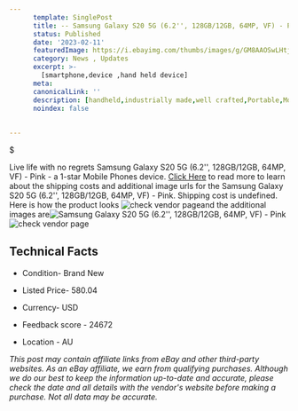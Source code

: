 ```yaml
---
      template: SinglePost
      title: -- Samsung Galaxy S20 5G (6.2'', 128GB/12GB, 64MP, VF) - Pink
      status: Published
      date: '2023-02-11'
      featuredImage: https://i.ebayimg.com/thumbs/images/g/GM8AAOSwLHtjzeGy/s-l225.jpg
      category: News , Updates
      excerpt: >-
        [smartphone,device ,hand held device]
      meta:
      canonicalLink: ''
      description: [handheld,industrially made,well crafted,Portable,Mobile,Compact,Convenient,Lightweight,Maneuverable,Man-portable,Miniature,Carriable,Hand-held,Light,Holdable,Transportable,Mobile device,Pocket-sized,On-the-go,Wireless,Cordless,Compact size,Convenient size, smartphone,device ,hand held device]
      noindex: false
      
        
---
```

$

Live life with no regrets Samsung Galaxy S20 5G (6.2'', 128GB/12GB, 64MP, VF) - Pink - a 1-star Mobile Phones device. [Click Here](https://www.ebay.com/itm/165759755305?hash=item26980d2429%3Ag%3AGM8AAOSwLHtjzeGy&mkevt=1&mkcid=1&mkrid=711-53200-19255-0&campid=%253CePNCampaignId%253E&customid=%253CreferenceId%253E&toolid=10049) to read more to learn about the shipping costs and additional image urls for the Samsung Galaxy S20 5G (6.2'', 128GB/12GB, 64MP, VF) - Pink. Shipping cost is undefined. Here is how the product looks ![check vendor page](https://i.ebayimg.com/thumbs/images/g/GM8AAOSwLHtjzeGy/s-l225.jpg)and the additional images are![Samsung Galaxy S20 5G (6.2'', 128GB/12GB, 64MP, VF) - Pink](https://i.ebayimg.com/images/g/GM8AAOSwLHtjzeGy/s-l1200.jpg)![check vendor page](https://origin-galleryplus.ebayimg.com/ws/web/165759755305_2_0_1/225x225.jpg,https://origin-galleryplus.ebayimg.com/ws/web/165759755305_3_0_1/225x225.jpg,https://origin-galleryplus.ebayimg.com/ws/web/165759755305_4_0_1/225x225.jpg,https://origin-galleryplus.ebayimg.com/ws/web/165759755305_5_0_1/225x225.jpg)



 ## Technical Facts 



     
      

 - Condition- Brand New 


      

 - Listed Price- 580.04 


      

 - Currency- USD 


      

 - Feedback score - 24672 


      

 - Location - AU 


      
      

 *_This post may contain affiliate links from eBay and other third-party websites. As an eBay affiliate, we earn from qualifying purchases. Although we do our best to keep the information up-to-date and accurate, please check the date and all details with the vendor's website before making a purchase. Not all data may be accurate._*






